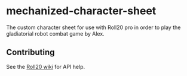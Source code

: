 # mechanized-character-sheet
The custom character sheet for use with Roll20 pro in order to play the gladiatorial robot combat game by Alex.

## Contributing
See the [Roll20 wiki](https://wiki.roll20.net/Using_Custom_Character_Sheets) for API help.